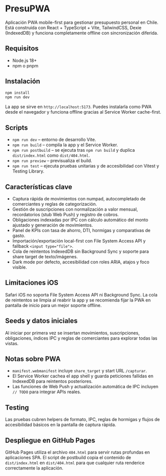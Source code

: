 # PresuPWA

Aplicación PWA mobile-first para gestionar presupuesto personal en Chile. Está construida con React + TypeScript + Vite, TailwindCSS, Dexie (IndexedDB) y funciona completamente offline con sincronización diferida.

## Requisitos

- Node.js 18+
- npm o pnpm

## Instalación

```bash
npm install
npm run dev
```

La app se sirve en `http://localhost:5173`. Puedes instalarla como PWA desde el navegador y funciona offline gracias al Service Worker cache-first.

## Scripts

- `npm run dev` – entorno de desarrollo Vite.
- `npm run build` – compila la app y el Service Worker.
- `npm run postbuild` – se ejecuta tras `npm run build` y duplica `dist/index.html` como `dist/404.html`.
- `npm run preview` – previsualiza el build.
- `npm run test` – ejecuta pruebas unitarias y de accesibilidad con Vitest y Testing Library.

## Características clave

- Captura rápida de movimientos con numpad, autocompletado de comerciantes y reglas de categorización.
- Gestión de suscripciones con normalización a valor mensual, recordatorios (stub Web Push) y registro de cobros.
- Obligaciones indexadas por IPC con cálculo automático del monto ajustado y generación de movimientos.
- Panel de KPIs con tasa de ahorro, DTI, hormigas y comparativas de gasto.
- Importación/exportación local-first con File System Access API y fallback `<input type="file">`.
- Cola de reintentos IndexedDB sin Background Sync y soporte para share target de texto/imágenes.
- Dark mode por defecto, accesibilidad con roles ARIA, atajos y foco visible.

## Limitaciones iOS

Safari iOS no soporta File System Access API ni Background Sync. La cola de reintentos se limpia al reabrir la app y se recomienda fijar la PWA en pantalla de inicio para un mejor soporte offline.

## Seeds y datos iniciales

Al iniciar por primera vez se insertan movimientos, suscripciones, obligaciones, índices IPC y reglas de comerciantes para explorar todas las vistas.

## Notas sobre PWA

- `manifest.webmanifest` incluye `share_target` y start URL `/capturar`.
- El Service Worker cachea el app shell y guarda peticiones fallidas en IndexedDB para reintentos posteriores.
- Las funciones de Web Push y actualización automática de IPC incluyen `// TODO` para integrar APIs reales.

## Testing

Las pruebas cubren helpers de formato, IPC, reglas de hormigas y flujos de accesibilidad básicos en la pantalla de captura rápida.

## Despliegue en GitHub Pages

GitHub Pages utiliza el archivo `404.html` para servir rutas profundas en aplicaciones SPA. El script de postbuild copia el contenido de `dist/index.html` en `dist/404.html` para que cualquier ruta renderice correctamente la aplicación.
